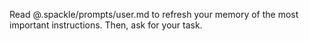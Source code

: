 Read @.spackle/prompts/user.md to refresh your memory of the most important instructions. Then, ask for your task.